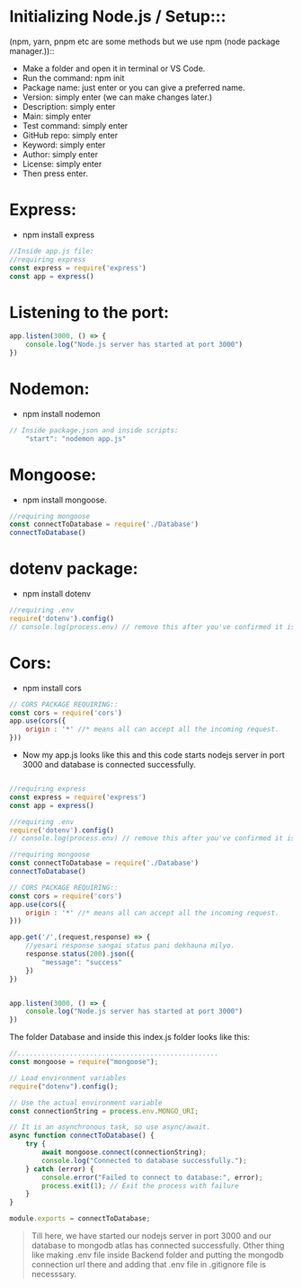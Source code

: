 # Initializing Node.js / Setup:::
(npm, yarn, pnpm etc are some methods but we use npm (node package manager.))::

- Make a folder and open it in terminal or VS Code.
- Run the command: npm init
- Package name: just enter or you can give a preferred name.
- Version: simply enter (we can make changes later.)
- Description: simply enter
- Main: simply enter
- Test command: simply enter
- GitHub repo: simply enter
- Keyword: simply enter
- Author: simply enter
- License: simply enter
- Then press enter.

# Express:
- npm install express
```js
//Inside app.js file:
//requiring express
const express = require('express')
const app = express()
```



# Listening to the port:
```js
app.listen(3000, () => {
    console.log("Node.js server has started at port 3000")
})
```



# Nodemon:
- npm install nodemon
```js
// Inside package.json and inside scripts:
    "start": "nodemon app.js"

```



# Mongoose:
- npm install mongoose.
```js
//requiring mongoose
const connectToDatabase = require('./Database')
connectToDatabase()
```



# dotenv package:
- npm install dotenv
```js
//requiring .env
require('dotenv').config()
// console.log(process.env) // remove this after you've confirmed it is working

```



# Cors:
- npm install cors
```js
// CORS PACKAGE REQUIRING::
const cors = require('cors')
app.use(cors({
    origin : '*' //* means all can accept all the incoming request.
}))
```

- Now my app.js looks like this and this code starts nodejs server in port 3000 and database is connected successfully.
```js

//requiring express
const express = require('express')
const app = express()

//requiring .env
require('dotenv').config()
// console.log(process.env) // remove this after you've confirmed it is working

//requiring mongoose
const connectToDatabase = require('./Database')
connectToDatabase()

// CORS PACKAGE REQUIRING::
const cors = require('cors')
app.use(cors({
    origin : '*' //* means all can accept all the incoming request.
}))

app.get('/',(request,response) => {
    //yesari response sangai status pani dekhauna milyo.
    response.status(200).json({
        "message": "success"
    })
})


app.listen(3000, () => {
    console.log("Node.js server has started at port 3000")
})
```

The folder Database and inside this index.js folder looks like this:
```js
//..................................................
const mongoose = require("mongoose");

// Load environment variables
require("dotenv").config();

// Use the actual environment variable
const connectionString = process.env.MONGO_URI;

// It is an asynchronous task, so use async/await.
async function connectToDatabase() {
    try {
        await mongoose.connect(connectionString);
        console.log("Connected to database successfully.");
    } catch (error) {
        console.error("Failed to connect to database:", error);
        process.exit(1); // Exit the process with failure
    }
}

module.exports = connectToDatabase;

```
> Till here, we have started our nodejs server in port 3000 and our database to mongodb atlas has connected successfully. Other thing like making .env file inside Backend folder and putting the mongodb connection url there and adding that .env file in .gitignore file is necesssary.